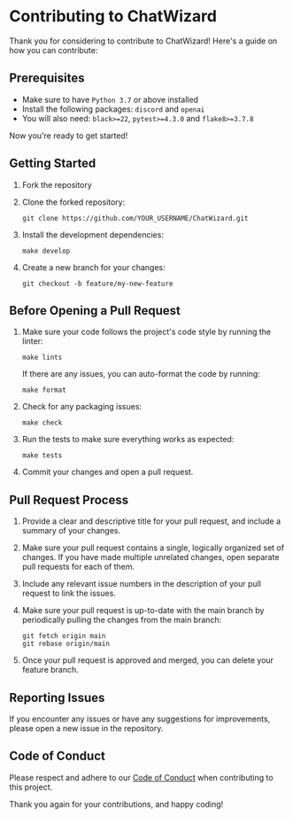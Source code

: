 # Contributing to ChatWizard

Thank you for considering to contribute to ChatWizard! Here's a guide on how you can contribute:

## Prerequisites

 - Make sure to have `Python 3.7` or above installed
 - Install the following packages: `discord` and `openai`
 - You will also need: `black>=22`, `pytest>=4.3.0` and `flake8>=3.7.8`
 
Now you're ready to get started!

## Getting Started

1. Fork the repository
2. Clone the forked repository:

   ```
   git clone https://github.com/YOUR_USERNAME/ChatWizard.git
   ```

3. Install the development dependencies:

   ```
   make develop
   ```
   
4. Create a new branch for your changes:

   ```
   git checkout -b feature/my-new-feature
   ```

## Before Opening a Pull Request

1. Make sure your code follows the project's code style by running the linter:

   ```
   make lints
   ```

   If there are any issues, you can auto-format the code by running:

   ```
   make format
   ```

2. Check for any packaging issues:

   ```
   make check
   ```

3. Run the tests to make sure everything works as expected:

   ```
   make tests
   ```

4. Commit your changes and open a pull request.

## Pull Request Process

1. Provide a clear and descriptive title for your pull request, and include a summary of your changes.
2. Make sure your pull request contains a single, logically organized set of changes. If you have made multiple unrelated changes, open separate pull requests for each of them.
3. Include any relevant issue numbers in the description of your pull request to link the issues.
4. Make sure your pull request is up-to-date with the main branch by periodically pulling the changes from the main branch:

   ```
   git fetch origin main
   git rebase origin/main
   ```

5. Once your pull request is approved and merged, you can delete your feature branch.

## Reporting Issues

If you encounter any issues or have any suggestions for improvements, please open a new issue in the repository.

## Code of Conduct

Please respect and adhere to our [Code of Conduct](https://github.com/ChatWizard/ChatWizard/blob/master/CODE_OF_CONDUCT.md) when contributing to this project.

Thank you again for your contributions, and happy coding!
